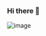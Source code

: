### Hi there 👋

![image](https://github.com/MarcosApodaca/MarcosApodaca/assets/112188399/c25ae31d-bdfc-4eec-a092-014d0a3c45fd)


<!--
**MarcosApodaca/MarcosApodaca** is a ✨ _special_ ✨ repository because its `README.md` (this file) appears on your GitHub profile.

Here are some ideas to get you started:

- 🔭 I’m currently working on ...
- 🌱 I’m currently learning ...
- 👯 I’m looking to collaborate on ...
- 🤔 I’m looking for help with ...
- 💬 Ask me about ...
- 📫 How to reach me: ...
- 😄 Pronouns: ...
- ⚡ Fun fact: ...
-->
